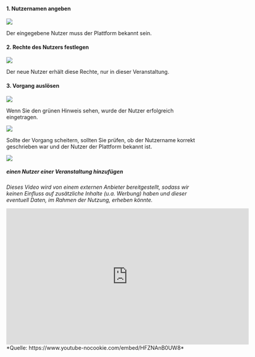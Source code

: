 <!--
  - @file page_admin_courseManagement_addUser_de.md
  -
  - @license http://www.gnu.org/licenses/gpl-3.0.html GPL version 3
  -
  - @package OSTEPU (https://github.com/ostepu/system)
  - @since 0.4.0
  -
  - @author Till Uhlig <till.uhlig@student.uni-halle.de>
  - @date 2015
 -->


#### 1. Nutzernamen angeben

![](addUserA.png)

Der eingegebene Nutzer muss der Plattform bekannt sein.

#### 2. Rechte des Nutzers festlegen

![](addUserB.png)

Der neue Nutzer erhält diese Rechte, nur in dieser Veranstaltung.

#### 3. Vorgang auslösen

![](addUserC.png)

Wenn Sie den grünen Hinweis sehen, wurde der Nutzer erfolgreich eingetragen.

![](addUserE.png)

Sollte der Vorgang scheitern, sollten Sie prüfen, ob der Nutzername korrekt geschrieben war und der Nutzer der Plattform bekannt ist.

![](addUserD.png)

##### einen Nutzer einer Veranstaltung hinzufügen
*Dieses Video wird von einem externen Anbieter bereitgestellt, sodass wir keinen Einfluss auf zusätzliche Inhalte (u.a. Werbung) haben und dieser eventuell Daten, im Rahmen der Nutzung, erheben könnte.*
<iframe width="640" height="360" src="https://www.youtube-nocookie.com/embed/HFZNAnB0UW8?list=PLfnTtQX6vUn2lHxmo2WqLsPaEZihOEczh&amp;showinfo=0&amp;modestbranding=1&amp;loop=1&amp;listType=playlist" frameborder="0" allowfullscreen></iframe>
*Quelle: https://www.youtube-nocookie.com/embed/HFZNAnB0UW8*